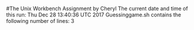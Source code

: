 #The Unix Workbench Assignment by Cheryl
The current date and time of this run: Thu Dec 28 13:40:36 UTC 2017
Guessinggame.sh contains the following number of lines:
3
